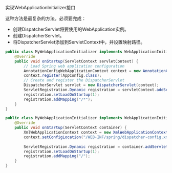 
实现WebApplicationInitializer接口

这种方法是最复杂的方法。必须要完成：
- 创建DispatcherServlet将要使用的WebApplication实例。
- 创建DispatcherServlet。
- 将DispatcherServlet添加到ServletContext中，并设置映射路径。



```java
public class MyWebApplicationInitializer implements WebApplicationInitializer {
	@Override
	public void onStartup(ServletContext servletContext) {
		// Load Spring web application configuration
		AnnotationConfigWebApplicationContext context = new AnnotationConfigWebApplicationContext();   
		context.register(AppConfig.class);
		// Create and register the DispatcherServlet
		DispatcherServlet servlet = new DispatcherServlet(context);
		ServletRegistration.Dynamic registration = servletContext.addServlet("app", servlet);   
		registration.setLoadOnStartup(1);  
		registration.addMapping("/*");
	}
}
```


```java
public class MyWebApplicationInitializer implements WebApplicationInitializer {
	@Override
	public void onStartup(ServletContext container) { 
		XmlWebApplicationContext context = new XmlWebApplicationContext(); 
		context.setConfigLocation("/WEB-INF/spring/dispatcher-config.xml"); 
		
		ServletRegistration.Dynamic registration = container.addServlet("dispatcher", new DispatcherServlet(context)); 
		registration.setLoadOnStartup(1);
		registration.addMapping("/"); 
	}
}
```